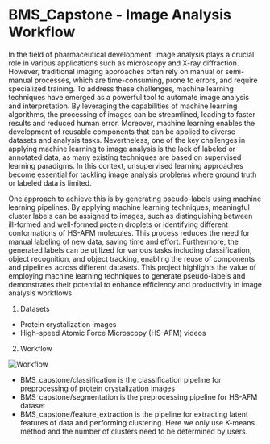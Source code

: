 # BMS_Capstone - Image Analysis Workflow

In the field of pharmaceutical development, image analysis plays a crucial role in various applications such as microscopy and X-ray diffraction. However, traditional imaging approaches often rely on manual or semi-manual processes, which are time-consuming, prone to errors, and require specialized training. To address these challenges, machine learning techniques have emerged as a powerful tool to automate image analysis and interpretation. By leveraging the capabilities of machine learning algorithms, the processing of images can be streamlined, leading to faster results and reduced human error. Moreover, machine learning enables the development of reusable components that can be applied to diverse datasets and analysis tasks. Nevertheless, one of the key challenges in applying machine learning to image analysis is the lack of labeled or annotated data, as many existing techniques are based on supervised learning paradigms. In this context, unsupervised learning approaches become essential for tackling image analysis problems where ground truth or labeled data is limited.

One approach to achieve this is by generating pseudo-labels using machine learning pipelines. By applying machine learning techniques, meaningful cluster labels can be assigned to images, such as distinguishing between ill-formed and well-formed protein droplets or identifying different conformations of HS-AFM molecules. This process reduces the need for manual labeling of new data, saving time and effort. Furthermore, the generated labels can be utilized for various tasks including classification, object recognition, and object tracking, enabling the reuse of components and pipelines across different datasets. This project highlights the value of employing machine learning techniques to generate pseudo-labels and demonstrates their potential to enhance efficiency and productivity in image analysis workflows.

1. Datasets
- Protein crystalization images
- High-speed Atomic Force Microscopy (HS-AFM) videos


2. Workflow

![Workflow](https://github.com/gkant06/BMS_Capstone/assets/112508461/5f306366-9124-4370-be5d-e05fc719d3c4)

- BMS_capstone/classification is the classification pipeline for preprocessing of protein crystalization images
- BMS_capstone/segmentation is the preprocessing pipeline for HS-AFM dataset
- BMS_capstone/feature_extraction is the pipeline for extracting latent features of data and performing clustering. Here we only use K-means method and the number of clusters need to be determined by users.

